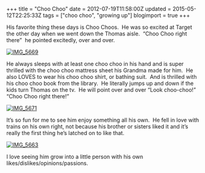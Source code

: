 +++
title = "Choo Choo"
date = 2012-07-19T11:58:00Z
updated = 2015-05-12T22:25:33Z
tags = ["choo choo", "growing up"]
blogimport = true 
+++

His favorite thing these days is Choo Choos.&#160; He was so excited at Target the other day when we went down the Thomas aisle.&#160; “Choo Choo right there”&#160; he pointed excitedly, over and over.&#160; 

[![IMG_5669](https://latc.s3.amazonaws.com/wp-content/uploads/2012/07/IMG_5669.jpg "IMG_5669")](https://latc.s3.amazonaws.com/wp-content/uploads/2012/07/IMG_5669.jpg)

He always sleeps with at least one choo choo in his hand and is super thrilled with the choo choo mattress sheet his Grandma made for him.&#160; He also LOVES to wear his choo choo shirt, or bathing suit.&#160; And is thrilled with his choo choo book from the library.&#160; He literally jumps up and down if the kids turn Thomas on the tv.&#160; He will point over and over “Look choo-choo!”&#160; “Choo Choo right there!”

[![IMG_5671](https://latc.s3.amazonaws.com/wp-content/uploads/2012/07/IMG_5671.jpg "IMG_5671")](https://latc.s3.amazonaws.com/wp-content/uploads/2012/07/IMG_5671.jpg)

It’s so fun for me to see him enjoy something all his own.&#160; He fell in love with trains on his own right, not because his brother or sisters liked it and it’s really the first thing he’s latched on to like that.&#160; 

[![IMG_5663](https://latc.s3.amazonaws.com/wp-content/uploads/2012/07/IMG_5663.jpg "IMG_5663")](https://latc.s3.amazonaws.com/wp-content/uploads/2012/07/IMG_5663.jpg)

I love seeing him grow into a little person with his own likes/dislikes/opinions/passions. 
